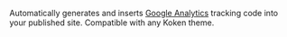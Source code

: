 Automatically generates and inserts [Google Analytics](http://www.google.com/analytics/) tracking code into your published site. Compatible with any Koken theme.